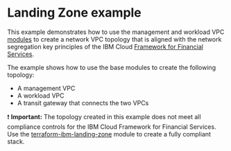 # Landing Zone example

This example demonstrates how to use the management and workload VPC [modules](https://github.com/terraform-ibm-modules/terraform-ibm-landing-zone-vsi/tree/main/modules/fscloud) to create a network VPC topology that is aligned with the network segregation key principles of the IBM Cloud [Framework for Financial Services](https://cloud.ibm.com/docs/framework-financial-services?topic=framework-financial-services-vpc-architecture-connectivity-overview).

The example shows how to use the base modules to create the following topology:
- A management VPC
- A workload VPC
- A transit gateway that connects the two VPCs

:exclamation: **Important:** The topology created in this example does not meet all compliance controls for the IBM Cloud Framework for Financial Services. Use the [terraform-ibm-landing-zone](https://github.com/terraform-ibm-modules/terraform-ibm-landing-zone) module to create a fully compliant stack.
